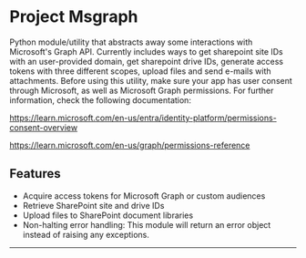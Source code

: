 # Project Msgraph

Python module/utility that abstracts away some interactions with Microsoft's Graph API.
Currently includes ways to get sharepoint site IDs with an user-provided domain, get sharepoint drive IDs, generate access tokens with three different scopes,
upload files and send e-mails with attachments.
Before using this utility, make sure your app has user consent through Microsoft, as well as Microsoft Graph permissions. 
For further information, check the following documentation: 

https://learn.microsoft.com/en-us/entra/identity-platform/permissions-consent-overview

https://learn.microsoft.com/en-us/graph/permissions-reference

## Features

- Acquire access tokens for Microsoft Graph or custom audiences
- Retrieve SharePoint site and drive IDs
- Upload files to SharePoint document libraries
- Non-halting error handling: This module will return an error object instead of raising any exceptions.

---
